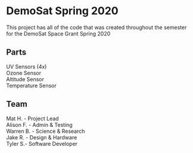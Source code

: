 # DemoSat Spring 2020

This project has all of the code that was created throughout the semester for the DemoSat Space Grant Spring 2020

## Parts

UV Sensors (4x)<br />
Ozone Sensor<br />
Altitude Sensor <br />
Temperature Sensor  

## Team

Mat H. - Project Lead<br />
Alison F. - Admin & Testing <br />
Warren B. - Science & Research<br />
Jake R. - Design & Hardware<br />
Tyler S.- Software Developer  

